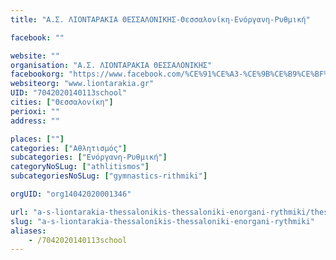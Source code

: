 ```yaml
---
title: "Α.Σ. ΛΙΟΝΤΑΡΑΚΙΑ ΘΕΣΣΑΛΟΝΙΚΗΣ-Θεσσαλονίκη-Ενόργανη-Ρυθμική"

facebook: ""

website: ""
organisation: "Α.Σ. ΛΙΟΝΤΑΡΑΚΙΑ ΘΕΣΣΑΛΟΝΙΚΗΣ"
facebookorg: "https://www.facebook.com/%CE%91%CE%A3-%CE%9B%CE%B9%CE%BF%CE%BD%CF%84%CE%B1%CF%81%CE%AC%CE%BA%CE%B9%CE%B1-%CE%98%CE%B5%CF%83%CF%83%CE%B1%CE%BB%CE%BF%CE%BD%CE%AF%CE%BA%CE%B7%CF%82-526600030816572/"
websiteorg: "www.liontarakia.gr"
UID: "7042020140113school"
cities: ["Θεσσαλονίκη"]
perioxi: ""
address: ""

places: [""]
categories: ["Αθλητισμός"]
subcategories: ["Ενόργανη-Ρυθμική"]
categoryNoSLug: ["athlitismos"]
subcategoriesNoSLug: ["gymnastics-rithmiki"]

orgUID: "org14042020001346"

url: "a-s-liontarakia-thessalonikis-thessaloniki-enorgani-rythmiki/thessaloniki"
slug: "a-s-liontarakia-thessalonikis-thessaloniki-enorgani-rythmiki"
aliases:
    - /7042020140113school
---
```





